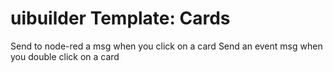 # uibuilder Template: Cards

Send to node-red a msg when you click on a card
Send an event msg when you double click on a card


